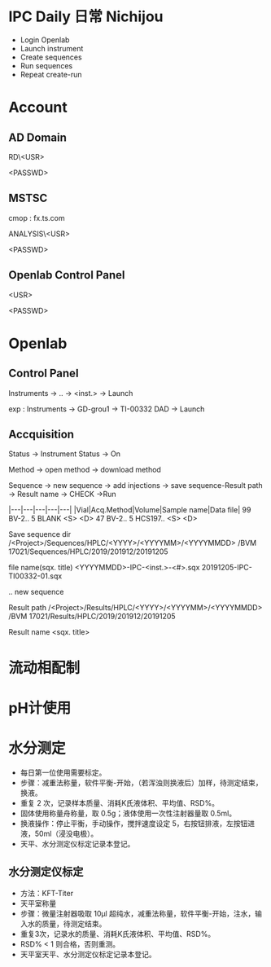 # IPC Daily 日常 Nichijou

- Login Openlab
- Launch instrument
- Create sequences
- Run sequences
- Repeat create-run

# Account

## AD Domain

RD\\&lt;USR&gt;

&lt;PASSWD&gt;

## MSTSC
cmop : fx.ts.com

ANALYSIS\\&lt;USR&gt;

&lt;PASSWD&gt;

## Openlab Control Panel
&lt;USR&gt;

&lt;PASSWD&gt;

# Openlab

## Control Panel

Instruments → .. → &lt;inst.&gt; → Launch

exp : Instruments → GD-grou1 → TI-00332 DAD → Launch

## Accquisition
Status → Instrument Status → On

Method → open method → download method

Sequence → new sequence → add injections → save sequence-Result path → Result name → CHECK →Run

|---|---|---|---|---|
|Vial|Acq.Method|Volume|Sample name|Data file|
99 BV-2.. 5 BLANK &lt;S&gt; &lt;D&gt;
47 BV-2.. 5 HCS197.. &lt;S&gt; &lt;D&gt;

Save sequence
dir
/&lt;Project&gt;/Sequences/HPLC/&lt;YYYY&gt;/&lt;YYYYMM&gt;/&lt;YYYYMMDD&gt;
/BVM 17021/Sequences/HPLC/2019/201912/20191205

file name(sqx. title)
&lt;YYYYMMDD&gt;-IPC-&lt;inst.&gt;-&lt;#&gt;.sqx
20191205-IPC-TI00332-01.sqx

..
new sequence

Result path
/&lt;Project&gt;/Results/HPLC/&lt;YYYY&gt;/&lt;YYYYMM&gt;/&lt;YYYYMMDD&gt;
/BVM 17021/Results/HPLC/2019/201912/20191205

Result name
&lt;sqx. title&gt;

# 流动相配制

# pH计使用 

# 水分测定

- 每日第一位使用需要标定。
- 步骤：减重法称量，软件平衡-开始，（若浑浊则换液后）加样，待测定结束，换液。
- 重复 2 次，记录样本质量、消耗K氏液体积、平均值、RSD%。
- 固体使用称量舟称量，取 0.5g；液体使用一次性注射器量取 0.5ml。
- 换液操作：停止平衡，手动操作，搅拌速度设定 5，右按钮排液，左按钮进液，50ml（浸没电极）。
- 天平、水分测定仪标定记录本登记。

## 水分测定仪标定

- 方法：KFT-Titer
- 天平室称量
- 步骤：微量注射器吸取 10μl 超纯水，减重法称量，软件平衡-开始，注水，输入水的质量，待测定结束。
- 重复3次，记录水的质量、消耗K氏液体积、平均值、RSD%。
- RSD% < 1 则合格，否则重测。
- 天平室天平、水分测定仪标定记录本登记。